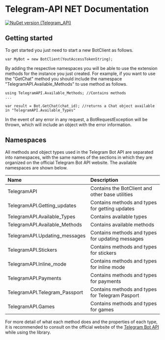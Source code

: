 # Telegram-API NET Documentation
[![NuGet version (Telegram_API)](https://img.shields.io/nuget/v/Telegram_API.svg?style=flat-square)](https://www.nuget.org/packages/Telegram_API/)

## Getting started
To get started you just need to start a new BotClient as follows.
```
var MyBot = new BotClient(YoutAccessTokenString);
```
By adding the respective namespaces you will be able to use the extension methods for the instance you just created. For example, if you want to use the "GetChat" method you should include the namespace "TelegramAPI.Available_Methods" to use method as follows.
```
using TelegramAPI.Available_Methods; //Contains methods
...

var result = Bot.GetChat(chat_id); //returns a Chat object available in "TelegramAPI.Available_Types"
```
In the event of any error in any request, a BotRequestException will be thrown, which will include an object with the error information.
## Namespaces
All methods and object types used in the Telegram Bot API are separated into namespaces, with the same names of the sections in which they are organized on the official Telegram Bot API website. The available namespaces are shown below.

| Name | Description |
| :---|:---|
| TelegramAPI | Contains the BotClient and other base utilities |
| TelegramAPI.Getting_updates |Contains methods and types for getting updates |
| TelegramAPI.Available_Types | Contains available types |
| TelegramAPI.Available_Methods | Contains available methods |
| TelegramAPI.Updating_messages | Contains methods and types for updating messages |
| TelegramAPI.Stickers | Contains methods and types for stickers |
| TelegramAPI.Inline_mode | Contains methods and types for inline mode |
| TelegramAPI.Payments | Contains methods and types for payments |
| TelegramAPI.Telegram_Passport | Contains methods and types for Telegram Pasport |
| TelegramAPI.Games | Contains methods and types for games |

For more detail of what each method does and the properties of each type, it is recommended to consult on the official website of the [Telegram Bot API](https://core.telegram.org/bots/api) while using the library.
